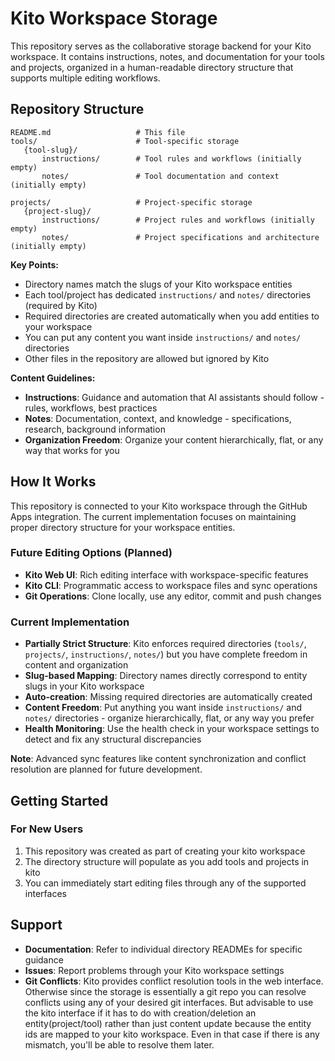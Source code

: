 # Kito Workspace Storage

This repository serves as the collaborative storage backend for your Kito workspace. It contains instructions, notes, and documentation for your tools and projects, organized in a human-readable directory structure that supports multiple editing workflows.

## Repository Structure

```
README.md                   # This file
tools/                      # Tool-specific storage
   {tool-slug}/
       instructions/        # Tool rules and workflows (initially empty)
       notes/               # Tool documentation and context (initially empty)

projects/                   # Project-specific storage
   {project-slug}/
       instructions/        # Project rules and workflows (initially empty)
       notes/               # Project specifications and architecture (initially empty)
```

**Key Points:**
- Directory names match the slugs of your Kito workspace entities
- Each tool/project has dedicated `instructions/` and `notes/` directories (required by Kito)
- Required directories are created automatically when you add entities to your workspace
- You can put any content you want inside `instructions/` and `notes/` directories
- Other files in the repository are allowed but ignored by Kito

**Content Guidelines:**
- **Instructions**: Guidance and automation that AI assistants should follow - rules, workflows, best practices
- **Notes**: Documentation, context, and knowledge - specifications, research, background information
- **Organization Freedom**: Organize your content hierarchically, flat, or any way that works for you

## How It Works

This repository is connected to your Kito workspace through the GitHub Apps integration. The current implementation focuses on maintaining proper directory structure for your workspace entities.

### Future Editing Options (Planned)
- **Kito Web UI**: Rich editing interface with workspace-specific features
- **Kito CLI**: Programmatic access to workspace files and sync operations
- **Git Operations**: Clone locally, use any editor, commit and push changes

### Current Implementation
- **Partially Strict Structure**: Kito enforces required directories (`tools/`, `projects/`, `instructions/`, `notes/`) but you have complete freedom in content and organization
- **Slug-based Mapping**: Directory names directly correspond to entity slugs in your Kito workspace
- **Auto-creation**: Missing required directories are automatically created
- **Content Freedom**: Put anything you want inside `instructions/` and `notes/` directories - organize hierarchically, flat, or any way you prefer
- **Health Monitoring**: Use the health check in your workspace settings to detect and fix any structural discrepancies

**Note**: Advanced sync features like content synchronization and conflict resolution are planned for future development.

## Getting Started

### For New Users
1. This repository was created as part of creating your kito workspace
2. The directory structure will populate as you add tools and projects in kito
3. You can immediately start editing files through any of the supported interfaces

## Support
- **Documentation**: Refer to individual directory READMEs for specific guidance
- **Issues**: Report problems through your Kito workspace settings
- **Git Conflicts**: Kito provides conflict resolution tools in the web interface. Otherwise since the storage is essentially a git repo you can resolve conflicts using any of your desired git interfaces. But advisable to use the kito interface if it has to do with creation/deletion an entity(project/tool) rather than just content update because the entity ids are mapped to your kito workspace. Even in that case if there is any mismatch, you'll be able to resolve them later.
